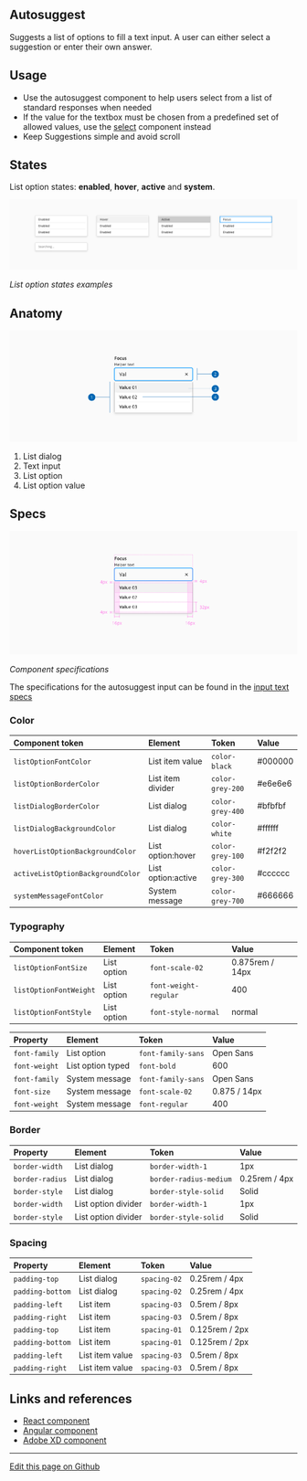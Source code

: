 ## Autosuggest

Suggests a list of options to fill a text input. A user can either select a suggestion or enter their own answer.

## Usage

* Use the autosuggest component to help users select from a list of standard responses when needed
* If the value for the textbox must be chosen from a predefined set of allowed values, use the [select](https://developer.dxc.com/design/guidelines/components/select) component instead
* Keep Suggestions simple and avoid scroll

## States

List option states: **enabled**, **hover**, **active** and **system**.

![List option states examples](images/autosuggest_states_listItem.png)

_List option states examples_

## Anatomy

![Component anatomy](images/autosuggest_anatomy.png)

1. List dialog
2. Text input
3. List option
4. List option value

## Specs

![Component specifications](images/autosuggest_specs.png)

_Component specifications_

The specifications for the autosuggest input can be found in the [input text specs](https://developer.dxc.com/design/guidelines/components/input-text)
### Color

| Component token                     | Element                | Token                   | Value             |
| :---------------------------------- | :--------------------- | :---------------------- | :---------------- |
| `listOptionFontColor`                 | List item value        | `color-black`           | #000000           |
| `listOptionBorderColor`               | List item divider      | `color-grey-200`        | #e6e6e6           |
| `listDialogBorderColor`             | List dialog            | `color-grey-400`        | #bfbfbf           |
| `listDialogBackgroundColor`         | List dialog            | `color-white`           | #ffffff           |
| `hoverListOptionBackgroundColor`    | List option:hover      | `color-grey-100`        | #f2f2f2           |
| `activeListOptionBackgroundColor`   | List option:active     | `color-grey-300`        | #cccccc           |
| `systemMessageFontColor`            | System message         | `color-grey-700`        | #666666           |

### Typography

| Component token                     | Element                | Token                   | Value             |
| :---------------------------------- | :--------------------- | :---------------------- | :---------------- |
| `listOptionFontSize`                | List option            | `font-scale-02`         | 0.875rem / 14px   |
| `listOptionFontWeight`              | List option            | `font-weight-regular`   | 400               |
| `listOptionFontStyle`               | List option            | `font-style-normal`     | normal            |

| Property                            | Element                | Token                   | Value             |
| :---------------------------------- | :--------------------- | :---------------------- | :---------------- |
| `font-family`                       | List option            | `font-family-sans`      | Open Sans         |
| `font-weight`                       | List option typed      | `font-bold`             | 600               |
| `font-family`                       | System message         | `font-family-sans`      | Open Sans         |
| `font-size`                         | System message         | `font-scale-02`         | 0.875 / 14px      |
| `font-weight`                       | System message         | `font-regular`          | 400               |

### Border

| Property                            | Element               | Token                   | Value             |
| :---------------------------------- | :-------------------- | :---------------------- | :---------------- |
| `border-width`                      | List dialog           | `border-width-1`        | 1px               |
| `border-radius`                     | List dialog           | `border-radius-medium`  | 0.25rem / 4px     |
| `border-style`                      | List dialog           | `border-style-solid`    | Solid             |
| `border-width`                      | List option divider   | `border-width-1`        | 1px               |
| `border-style`                      | List option divider   | `border-style-solid`    | Solid             |
### Spacing

| Property                            | Element               | Token                   | Value             |
| :---------------------------------- | :-------------------- | :---------------------- | :---------------- |
| `padding-top`                       |  List dialog          | `spacing-02`            | 0.25rem / 4px     |
| `padding-bottom`                    |  List dialog          | `spacing-02`            | 0.25rem / 4px     |
| `padding-left`                      |  List item            | `spacing-03`            | 0.5rem / 8px      |
| `padding-right`                     |  List item            | `spacing-03`            | 0.5rem / 8px      |
| `padding-top`                       |  List item            | `spacing-01`            | 0.125rem / 2px    |
| `padding-bottom`                    |  List item            | `spacing-01`            | 0.125rem / 2px    |
| `padding-left`                      |  List item value      | `spacing-03`            | 0.5rem / 8px      |
| `padding-right`                     |  List item value      | `spacing-03`            | 0.5rem / 8px      |

## Links and references

* [React component](https://developer.dxc.com/tools/react/next/#/components/autosuggest)
* [Angular component](https://developer.dxc.com/tools/angular/next/#/components/autosuggest)
* [Adobe XD component](https://xd.adobe.com/view/686bad80-5f5f-47d9-a7e4-9d36ed0cc216-3d38/)

____________________________________________________________

[Edit this page on Github](https://github.com/dxc-technology/halstack-style-guide/blob/master/guidelines/components/autosuggest/README.md)
